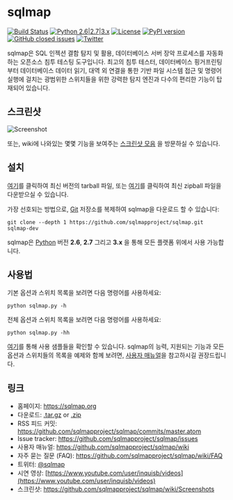 # sqlmap

[![Build Status](https://api.travis-ci.org/sqlmapproject/sqlmap.svg?branch=master)](https://travis-ci.org/sqlmapproject/sqlmap) [![Python 2.6|2.7|3.x](https://img.shields.io/badge/python-2.6|2.7|3.x-yellow.svg)](https://www.python.org/) [![License](https://img.shields.io/badge/license-GPLv2-red.svg)](https://raw.githubusercontent.com/sqlmapproject/sqlmap/master/LICENSE) [![PyPI version](https://badge.fury.io/py/sqlmap.svg)](https://badge.fury.io/py/sqlmap) [![GitHub closed issues](https://img.shields.io/github/issues-closed-raw/sqlmapproject/sqlmap.svg?colorB=ff69b4)](https://github.com/sqlmapproject/sqlmap/issues?q=is%3Aissue+is%3Aclosed) [![Twitter](https://img.shields.io/badge/twitter-@sqlmap-blue.svg)](https://twitter.com/sqlmap)

sqlmap은 SQL 인젝션 결함 탐지 및 활용, 데이터베이스 서버 장악 프로세스를 자동화 하는 오픈소스 침투 테스팅 도구입니다. 최고의 침투 테스터, 데이터베이스 핑거프린팅 부터 데이터베이스 데이터 읽기, 대역 외 연결을 통한 기반 파일 시스템 접근 및 명령어 실행에 걸치는 광범위한 스위치들을 위한 강력한 탐지 엔진과 다수의 편리한 기능이 탑재되어 있습니다.

스크린샷
----

![Screenshot](https://raw.github.com/wiki/sqlmapproject/sqlmap/images/sqlmap_screenshot.png)

또는, wiki에 나와있는 몇몇 기능을 보여주는 [스크린샷 모음](https://github.com/sqlmapproject/sqlmap/wiki/Screenshots) 을 방문하실 수 있습니다.

설치
----

[여기](https://github.com/sqlmapproject/sqlmap/tarball/master)를 클릭하여 최신 버전의 tarball 파일, 또는 [여기](https://github.com/sqlmapproject/sqlmap/zipball/master)를 클릭하여 최신 zipball 파일을 다운받으실 수 있습니다.

가장 선호되는 방법으로, [Git](https://github.com/sqlmapproject/sqlmap) 저장소를 복제하여 sqlmap을 다운로드 할 수 있습니다:

    git clone --depth 1 https://github.com/sqlmapproject/sqlmap.git sqlmap-dev

sqlmap은 [Python](https://www.python.org/download/) 버전 **2.6**, **2.7** 그리고 **3.x** 을 통해 모든 플랫폼 위에서 사용 가능합니다.

사용법
----

기본 옵션과 스위치 목록을 보려면 다음 명령어를 사용하세요:

    python sqlmap.py -h

전체 옵션과 스위치 목록을 보려면 다음 명령어를 사용하세요:

    python sqlmap.py -hh

[여기](https://asciinema.org/a/46601)를 통해 사용 샘플들을 확인할 수 있습니다.
sqlmap의 능력, 지원되는 기능과 모든 옵션과 스위치들의 목록을 예제와 함께 보려면, [사용자 매뉴얼](https://github.com/sqlmapproject/sqlmap/wiki/Usage)을 참고하시길 권장드립니다.

링크
----

* 홈페이지: https://sqlmap.org
* 다운로드: [.tar.gz](https://github.com/sqlmapproject/sqlmap/tarball/master) or [.zip](https://github.com/sqlmapproject/sqlmap/zipball/master)
* RSS 피드 커밋: https://github.com/sqlmapproject/sqlmap/commits/master.atom
* Issue tracker: https://github.com/sqlmapproject/sqlmap/issues
* 사용자 매뉴얼: https://github.com/sqlmapproject/sqlmap/wiki
* 자주 묻는 질문 (FAQ): https://github.com/sqlmapproject/sqlmap/wiki/FAQ
* 트위터: [@sqlmap](https://twitter.com/sqlmap)
* 시연 영상: [https://www.youtube.com/user/inquisb/videos](https://www.youtube.com/user/inquisb/videos)
* 스크린샷: https://github.com/sqlmapproject/sqlmap/wiki/Screenshots
